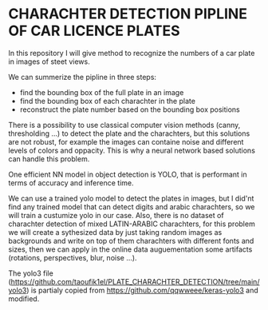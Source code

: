 # CHARACHTER DETECTION PIPLINE OF CAR LICENCE PLATES

In this repository I will give method to recognize the numbers of a car plate in images of steet views.

We can summerize the pipline in three steps:
- find the bounding box of the full plate in an image
- find the bounding box of each charachter in the plate
- reconstruct the plate number based on the bounding box positions

There is a possibility to use classical computer vision methods (canny, thresholding ...) to detect the plate and the charachters, but this solutions are not robust,
for example the images can containe noise and different levels of colors and oppacity. This is why a neural network based solutions can handle this problem.

One efficient NN model in object detection is YOLO, that is performant in terms of accuracy and inference time.

We can use a trained yolo model to detect the plates in images, but I did'nt find any trained model that can detect digits and arabic charachters, so we will train a custumize yolo in our case. Also, there is no dataset of charachter detection of mixed LATIN-ARABIC charachters, for this problem we will create a sythesized data by just taking random images as backgrounds and write on top of them charachters with different fonts and sizes, then we can apply in the online data auguementation some artifacts (rotations, perspectives, blur, noise ...).


The yolo3 file (https://github.com/taoufik1el/PLATE_CHARACHTER_DETECTION/tree/main/yolo3) is partialy copied from https://github.com/qqwweee/keras-yolo3 and modified.

